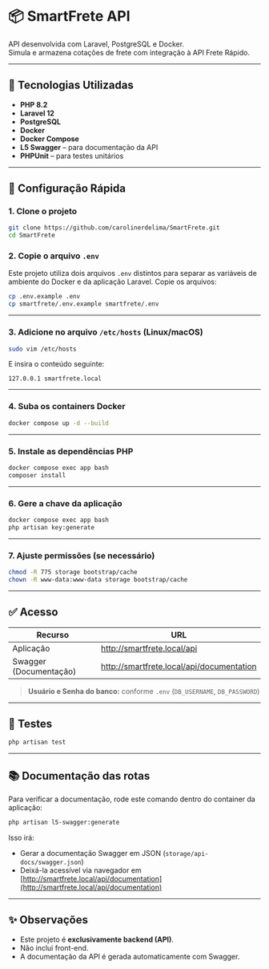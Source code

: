 # 📦 SmartFrete API

API desenvolvida com Laravel, PostgreSQL e Docker.  
Simula e armazena cotações de frete com integração à API Frete Rápido.

---

## 🚀 Tecnologias Utilizadas

- **PHP 8.2**
- **Laravel 12**
- **PostgreSQL**
- **Docker**
- **Docker Compose**
- **L5 Swagger** – para documentação da API
- **PHPUnit** – para testes unitários

---
## 🚀 Configuração Rápida

### 1. Clone o projeto

```bash
git clone https://github.com/carolinerdelima/SmartFrete.git
cd SmartFrete
```

### 2. Copie o arquivo `.env`

Este projeto utiliza dois arquivos `.env` distintos para separar as variáveis de ambiente do Docker e da aplicação Laravel. Copie os arquivos:

```bash
cp .env.example .env
cp smartfrete/.env.example smartfrete/.env
```

---

### 3. Adicione no arquivo `/etc/hosts` (Linux/macOS)

```bash
sudo vim /etc/hosts
```

E insira o conteúdo seguinte:

```
127.0.0.1 smartfrete.local
```

---

### 4. Suba os containers Docker

```bash
docker compose up -d --build
```

---

### 5. Instale as dependências PHP

```bash
docker compose exec app bash
composer install
```

---

### 6. Gere a chave da aplicação

```bash
docker compose exec app bash
php artisan key:generate
```

---

### 7. Ajuste permissões (se necessário)

```bash
chmod -R 775 storage bootstrap/cache
chown -R www-data:www-data storage bootstrap/cache
```

---

## ✅ Acesso

| Recurso                | URL                                         |
|------------------------|----------------------------------------------|
| Aplicação              | http://smartfrete.local/api                 |
| Swagger (Documentação) | http://smartfrete.local/api/documentation  |

> **Usuário e Senha do banco:** conforme `.env` (`DB_USERNAME`, `DB_PASSWORD`)

---

## 🧪 Testes

```bash
php artisan test
```

---

## 📚 Documentação das rotas

Para verificar a documentação, rode este comando dentro do container da aplicação:

```bash
php artisan l5-swagger:generate
```

Isso irá:

- Gerar a documentação Swagger em JSON (`storage/api-docs/swagger.json`)
- Deixá-la acessível via navegador em [http://smartfrete.local/api/documentation](http://smartfrete.local/api/documentation)

---

## ✨ Observações

- Este projeto é **exclusivamente backend (API)**.
- Não inclui front-end.
- A documentação da API é gerada automaticamente com Swagger.